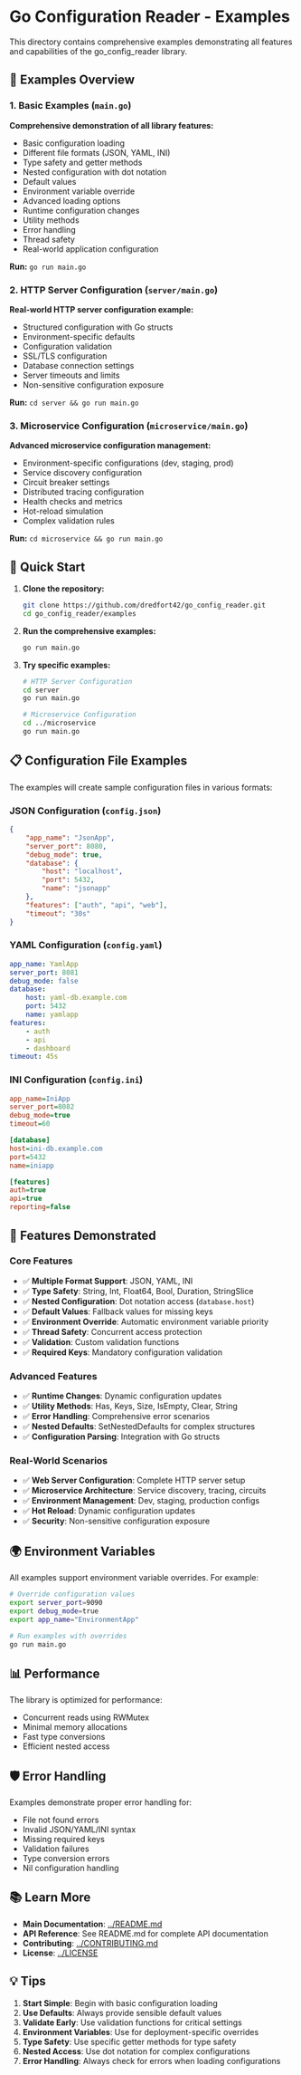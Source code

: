 # Go Configuration Reader - Examples

This directory contains comprehensive examples demonstrating all features and capabilities of the go_config_reader library.

## 📁 Examples Overview

### 1. Basic Examples (`main.go`)

**Comprehensive demonstration of all library features:**

-   Basic configuration loading
-   Different file formats (JSON, YAML, INI)
-   Type safety and getter methods
-   Nested configuration with dot notation
-   Default values
-   Environment variable override
-   Advanced loading options
-   Runtime configuration changes
-   Utility methods
-   Error handling
-   Thread safety
-   Real-world application configuration

**Run:** `go run main.go`

### 2. HTTP Server Configuration (`server/main.go`)

**Real-world HTTP server configuration example:**

-   Structured configuration with Go structs
-   Environment-specific defaults
-   Configuration validation
-   SSL/TLS configuration
-   Database connection settings
-   Server timeouts and limits
-   Non-sensitive configuration exposure

**Run:** `cd server && go run main.go`

### 3. Microservice Configuration (`microservice/main.go`)

**Advanced microservice configuration management:**

-   Environment-specific configurations (dev, staging, prod)
-   Service discovery configuration
-   Circuit breaker settings
-   Distributed tracing configuration
-   Health checks and metrics
-   Hot-reload simulation
-   Complex validation rules

**Run:** `cd microservice && go run main.go`

## 🚀 Quick Start

1. **Clone the repository:**

    ```bash
    git clone https://github.com/dredfort42/go_config_reader.git
    cd go_config_reader/examples
    ```

2. **Run the comprehensive examples:**

    ```bash
    go run main.go
    ```

3. **Try specific examples:**

    ```bash
    # HTTP Server Configuration
    cd server
    go run main.go

    # Microservice Configuration
    cd ../microservice
    go run main.go
    ```

## 📋 Configuration File Examples

The examples will create sample configuration files in various formats:

### JSON Configuration (`config.json`)

```json
{
    "app_name": "JsonApp",
    "server_port": 8080,
    "debug_mode": true,
    "database": {
        "host": "localhost",
        "port": 5432,
        "name": "jsonapp"
    },
    "features": ["auth", "api", "web"],
    "timeout": "30s"
}
```

### YAML Configuration (`config.yaml`)

```yaml
app_name: YamlApp
server_port: 8081
debug_mode: false
database:
    host: yaml-db.example.com
    port: 5432
    name: yamlapp
features:
    - auth
    - api
    - dashboard
timeout: 45s
```

### INI Configuration (`config.ini`)

```ini
app_name=IniApp
server_port=8082
debug_mode=true
timeout=60

[database]
host=ini-db.example.com
port=5432
name=iniapp

[features]
auth=true
api=true
reporting=false
```

## 🔧 Features Demonstrated

### Core Features

-   ✅ **Multiple Format Support**: JSON, YAML, INI
-   ✅ **Type Safety**: String, Int, Float64, Bool, Duration, StringSlice
-   ✅ **Nested Configuration**: Dot notation access (`database.host`)
-   ✅ **Default Values**: Fallback values for missing keys
-   ✅ **Environment Override**: Automatic environment variable priority
-   ✅ **Thread Safety**: Concurrent access protection
-   ✅ **Validation**: Custom validation functions
-   ✅ **Required Keys**: Mandatory configuration validation

### Advanced Features

-   ✅ **Runtime Changes**: Dynamic configuration updates
-   ✅ **Utility Methods**: Has, Keys, Size, IsEmpty, Clear, String
-   ✅ **Error Handling**: Comprehensive error scenarios
-   ✅ **Nested Defaults**: SetNestedDefaults for complex structures
-   ✅ **Configuration Parsing**: Integration with Go structs

### Real-World Scenarios

-   ✅ **Web Server Configuration**: Complete HTTP server setup
-   ✅ **Microservice Architecture**: Service discovery, tracing, circuits
-   ✅ **Environment Management**: Dev, staging, production configs
-   ✅ **Hot Reload**: Dynamic configuration updates
-   ✅ **Security**: Non-sensitive configuration exposure

## 🌍 Environment Variables

All examples support environment variable overrides. For example:

```bash
# Override configuration values
export server_port=9090
export debug_mode=true
export app_name="EnvironmentApp"

# Run examples with overrides
go run main.go
```

## 📊 Performance

The library is optimized for performance:

-   Concurrent reads using RWMutex
-   Minimal memory allocations
-   Fast type conversions
-   Efficient nested access

## 🛡️ Error Handling

Examples demonstrate proper error handling for:

-   File not found errors
-   Invalid JSON/YAML/INI syntax
-   Missing required keys
-   Validation failures
-   Type conversion errors
-   Nil configuration handling

## 📚 Learn More

-   **Main Documentation**: [../README.md](../README.md)
-   **API Reference**: See README.md for complete API documentation
-   **Contributing**: [../CONTRIBUTING.md](../CONTRIBUTING.md)
-   **License**: [../LICENSE](../LICENSE)

## 💡 Tips

1. **Start Simple**: Begin with basic configuration loading
2. **Use Defaults**: Always provide sensible default values
3. **Validate Early**: Use validation functions for critical settings
4. **Environment Variables**: Use for deployment-specific overrides
5. **Type Safety**: Use specific getter methods for type safety
6. **Nested Access**: Use dot notation for complex configurations
7. **Error Handling**: Always check for errors when loading configurations
